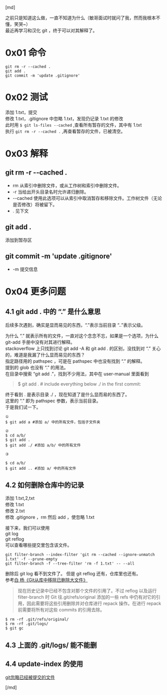 [md]

之前只是知道这么做，一直不知道为什么（敏哥面试时就问了我，然而我根本不懂，笑哭~）  
最近再学习和汉化 git ，终于可以对其解释了。

# 0x01 命令
```
git rm -r --cached .
git add .
git commit -m 'update .gitignore'
```

# 0x02 测试
添加 1.txt，提交  
修改 1.txt，.gitignore 中忽略 1.txt，发现仍记录 1.txt 的修改  
此时用 `$ git ls-files --cached` ,查看所有暂存的文件，其中有 1.txt  
执行 `git rm -r --cached .` ,再查看暂存的文件，已被清空。

# 0x03 解释
## git rm -r --cached .
* rm 从索引中删除文件，或从工作树和索引中删除文件。  
* -r 当给出开头目录名时允许递归删除。
* --cached 使用此选项可以从索引中取消暂存和移除文件。工作树文件（无论是否修改）将被留下。
* . 见下文

## git add .
添加到暂存区

## git commit -m 'update .gitignore'
* -m 提交信息

# 0x04 更多问题
## 4.1 git add . 中的 “.” 是什么意思
后续多次遇到，确实是显而易见的东西，“.”表示当前目录 “..”表示父级。

为什么 “.” 就表示所有的文件，一直对这个念念不忘，如果是一个选项，为什么 git-add 手册中没有对其进行解释。  
stackoverflow 上只找到讨论 git add -A 和 git add . 的区别，没找到对 “.” 关心的，难道是我漏了什么显而易见的东西？  
指定路径用的 pathspec ，可是在 pathspec 中也没有找到 “.” 的解释。  
提到的 glob 也没有 “.” 的用法。  
在目录中搜索 “git add .”，找到不少用法，其中在 user-manual 里面看到
> $ git add . # include everything below ./ in the first commit:

终于看到 . 是表示目录 ./ ，现在知道了是什么显而易的东西了。  
这里的 “.” 即为 pathspec 参数，表示当前目录。  
于是我们试一下。  
```
①
$ git add a #添加 a/ 中的所有文件，包括子文件夹

②
$ cd a/b/
$ git add .
$ git add ./ #添加 a/b/ 中的所有文件

③

$ cd a/b/
$ git add .. #添加 a/ 中的所有文件
```

## 4.2 如何删除仓库中的记录
添加 1.txt,2,txt  
修改 1.txt  
修改 2.txt  
修改 .gitignore ，rm 然后 add ，使忽略 1.txt  

接下来，我们可以使用  
git log <path>  
git reflog <path>  
可以查看哪些提交里包含该文件。  
```
git filter-branch --index-filter 'git rm --cached --ignore-unmatch 1.txt' -f --prune-empty 
git filter-branch -f --tree-filter 'rm -f 1.txt' -- --all
```
删除后 git log <path> 看不到文件了。
但是 git reflog <path> 还有，仓库里也还有。  
参考[白 杨《Git从库中移除已删除大文件》](http://blog.csdn.net/zcf1002797280/article/details/50723783)
>现在历史记录中已经不包含对那个文件的引用了。不过 reflog 以及运行 filter-branch 时 Git 往.git/refs/original 添加的一些 refs 中仍有对它的引用，因此需要将这些引用删除并对仓库进行 repack 操作。在进行 repack 前需要将所有对这些 commits 的引用去除。
```
$ rm -rf .git/refs/original/
$ rm -rf .git/logs/
$ git gc
```
## 4.3 上面的 .git/logs/ 能不能删
## 4.4 update-index 的使用
[git忽略已经被提交的文件](https://segmentfault.com/q/1010000000430426)


[/md]